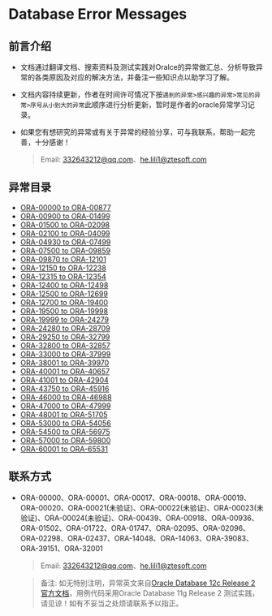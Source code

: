 # Database Error Messages

## 前言介绍
- 文档通过翻译文档、搜索资料及测试实践对Oralce的异常做汇总、分析导致异常的各类原因及对应的解决方法，并备注一些知识点以助学习了解。
- 文档内容持续更新，作者在时间许可情况下按``遇到的异常>感兴趣的异常>常见的异常>序号从小到大的异常``此顺序进行分析更新，暂时是作者的oracle异常学习记录。
- 如果您有想研究的异常或有关于异常的经验分享，可与我联系，帮助一起完善，十分感谢！

	> Email: 332643212@qq.com、he.lili1@ztesoft.com

## 异常目录

- [ORA-00000 to ORA-00877](ORA-00000_ORA-00877.md)
- [ORA-00900 to ORA-01499](ORA-00900_ORA-01499.md)
- [ORA-01500 to ORA-02098](ORA-01500_ORA-02098.md)
- [ORA-02100 to ORA-04099](ORA-02100_ORA-04099.md)
- [ORA-04930 to ORA-07499](ORA-04930_ORA-07499.md)
- [ORA-07500 to ORA-09859](ORA-07500_ORA-09859.md)
- [ORA-09870 to ORA-12101](ORA-09870_ORA-12101.md)
- [ORA-12150 to ORA-12238](ORA-12150_ORA-12238.md)
- [ORA-12315 to ORA-12354](ORA-12315_ORA-12354.md)
- [ORA-12400 to ORA-12498](ORA-12400_ORA-12498.md)
- [ORA-12500 to ORA-12699](ORA-12500_ORA-12699.md)
- [ORA-12700 to ORA-19400](ORA-12700_ORA-19400.md)
- [ORA-19500 to ORA-19998](ORA-19500_ORA-19998.md)
- [ORA-19999 to ORA-24279](ORA-19999_ORA-24279.md)
- [ORA-24280 to ORA-28709](ORA-24280_ORA-28709.md)
- [ORA-29250 to ORA-32799](ORA-29250_ORA-32799.md)
- [ORA-32800 to ORA-32857](ORA-32800_ORA-32857.md)
- [ORA-33000 to ORA-37999](ORA-33000_ORA-37999.md)
- [ORA-38001 to ORA-39970](ORA-38001_ORA-39970.md)
- [ORA-40001 to ORA-40657](ORA-40001_ORA-40657.md)
- [ORA-41001 to ORA-42904](ORA-41001_ORA-42904.md)
- [ORA-43750 to ORA-45916](ORA-43750_ORA-45916.md)
- [ORA-46000 to ORA-46988](ORA-46000_ORA-46988.md)
- [ORA-47000 to ORA-47999](ORA-47000_ORA-47999.md)
- [ORA-48001 to ORA-51705](ORA-48001_ORA-51705.md)
- [ORA-53000 to ORA-54056](ORA-53000_ORA-54056.md)
- [ORA-54500 to ORA-56975](ORA-54500_ORA-56975.md)
- [ORA-57000 to ORA-59800](ORA-57000_ORA-59800.md)
- [ORA-60001 to ORA-65531](ORA-60001_ORA-65531.md)

## 联系方式

- ORA-00000、ORA-00001、ORA-00017、ORA-00018、ORA-00019、ORA-00020、ORA-00021(未验证)、ORA-00022(未验证)、ORA-00023(未验证)、ORA-00024(未验证)、ORA-00439、ORA-00918、ORA-00936、ORA-01502、ORA-01722、ORA-01747、ORA-02095、ORA-02096、ORA-02298、ORA-02437、ORA-14048、ORA-14063、ORA-39083、ORA-39151、ORA-32001
	
	> Email: 332643212@qq.com、he.lili1@ztesoft.com
	
	> 备注: 如无特别注明，异常英文来自[Oracle Database 12c Release 2 官方文档](http://docs.oracle.com/database/122/ERRMG/)，用例代码采用Oracle Database 11g Release 2 测试实践，请见谅！如有不妥当之处烦请联系予以指正。
	
